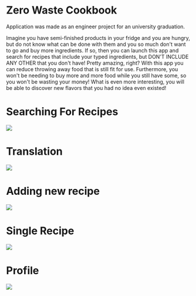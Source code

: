 # Zero Waste Cookbook

Application was made as an engineer project for an university graduation.

Imagine you have semi-finished products in your fridge and you are hungry, but do not know what can be done with them and you so much don't want to go and buy more ingredients.
If so, then you can launch this app and search for recipes that include your typed ingredients, but DON'T INCLUDE ANY OTHER that you don't have! Pretty amazing, right?
With this app you can reduce throwing away food that is still fit for use. Furthermore, you won't be needing to buy more and more food while you still have some, so you won't be wasting your money!
What is even more interesting, you will be able to discover new flavors that you had no idea even existed!

# Searching For Recipes
![](http://www.mediafire.com/convkey/0439/xgkqut4646jl5ckzg.jpg)

# Translation
![](http://www.mediafire.com/convkey/a2dd/6nzbccuwdh1banezg.jpg)

# Adding new recipe
![](http://www.mediafire.com/convkey/70c4/tu45qkkbtjt5pzozg.jpg)

# Single Recipe
![](http://www.mediafire.com/convkey/fe7e/q7wagrr10viutlhzg.jpg)

# Profile
![](https://scontent.fwaw6-1.fna.fbcdn.net/v/t1.15752-9/83424137_159886221970000_6792541923094560768_n.jpg?_nc_cat=108&_nc_ohc=KqApOiwvACsAX-Tpvfq&_nc_ht=scontent.fwaw6-1.fna&oh=8d332473a3518460f347ff16c9acd9a8&oe=5E92BC3D)
